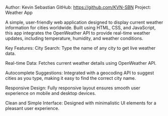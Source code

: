 Author: Kevin Sebastian
GitHub: https://github.com/KVN-SBN
Project: Weather App

A simple, user-friendly web application designed to display current weather information for cities worldwide. Built using HTML, CSS, and JavaScript, this app integrates the OpenWeather API to provide real-time weather updates, including temperature, humidity, and weather conditions.

Key Features:
City Search: Type the name of any city to get live weather data.

Real-time Data: Fetches current weather details using OpenWeather API.

Autocomplete Suggestions: Integrated with a geocoding API to suggest cities as you type, making it easy to find the correct city name.

Responsive Design: Fully responsive layout ensures smooth user experience on mobile and desktop devices.

Clean and Simple Interface: Designed with minimalistic UI elements for a pleasant user experience.
